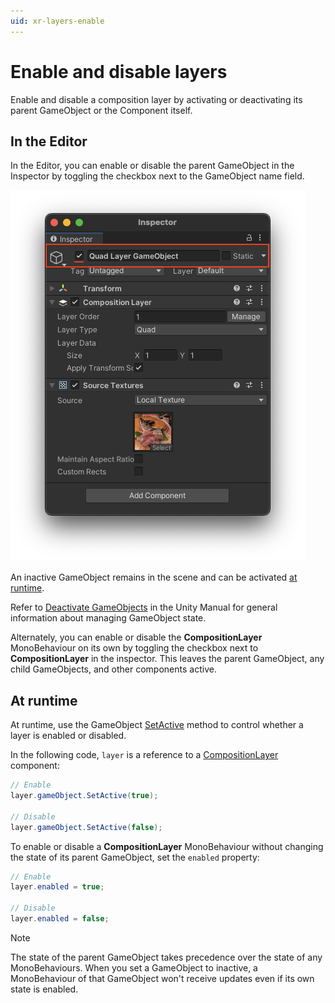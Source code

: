 ```yaml
---
uid: xr-layers-enable
---
```


# Enable and disable layers

Enable and disable a composition layer by activating or deactivating its parent GameObject or the Component itself.

## In the Editor

In the Editor, you can enable or disable the parent GameObject in the Inspector by toggling the checkbox next to the GameObject name field.

![](images/enable-layer.png)

An inactive GameObject remains in the scene and can be activated [at runtime](#at-runtime).

Refer to [Deactivate GameObjects](xref:DeactivatingGameObjects) in the Unity Manual for general information about managing GameObject state. 

Alternately, you can enable or disable the **CompositionLayer** MonoBehaviour on its own by toggling the checkbox next to **CompositionLayer** in the inspector. This leaves the parent GameObject, any child GameObjects, and other components active.

## At runtime

At runtime, use the GameObject [SetActive](xref:UnityEngine.GameObject.SetActive(System.Boolean)) method to control whether a layer is enabled or disabled. 

In the following code, `layer` is a reference to a [CompositionLayer](xref:Unity.XR.CompositionLayers.CompositionLayer) component:

``` csharp
// Enable
layer.gameObject.SetActive(true);

// Disable
layer.gameObject.SetActive(false);
```

To enable or disable a **CompositionLayer** MonoBehaviour without changing the state of its parent GameObject, set the `enabled` property:

``` csharp
// Enable
layer.enabled = true;

// Disable
layer.enabled = false;
```

> [!NOTE]
> The state of the parent GameObject takes precedence over the state of any MonoBehaviours. When you set a GameObject to inactive, a MonoBehaviour of that GameObject won't receive updates even if its own state is enabled.